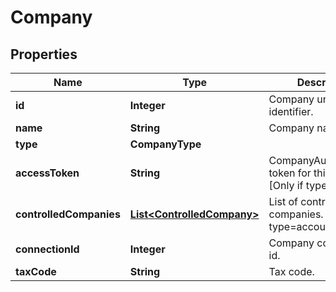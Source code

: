 

# Company



## Properties

| Name | Type | Description | Notes |
|------------ | ------------- | ------------- | -------------|
|**id** | **Integer** | Company unique identifier. |  [optional] |
|**name** | **String** | Company name. |  [optional] |
|**type** | **CompanyType** |  |  [optional] |
|**accessToken** | **String** | CompanyAuthentication token for this company. [Only if type&#x3D;company] |  [optional] |
|**controlledCompanies** | [**List&lt;ControlledCompany&gt;**](ControlledCompany.md) | List of controlled companies. [Only if type&#x3D;accountant] |  [optional] |
|**connectionId** | **Integer** | Company connection id. |  [optional] |
|**taxCode** | **String** | Tax code. |  [optional] |



